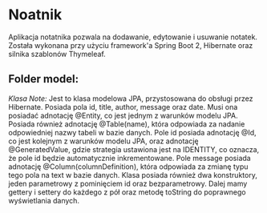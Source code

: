 # Noatnik

Aplikacja notatnika pozwala na dodawanie, edytowanie i usuwanie notatek. Została wykonana przy użyciu framework'a Spring Boot 2, Hibernate oraz silnika szablonów Thymeleaf.

## Folder model:
*Klasa Note:*
Jest to klasa modelowa JPA, przystosowana do obsługi przez Hibernate. Posiada pola id, title, author, message oraz date. Musi ona posiadać adnotację @Entity, co jest jednym z warunków modelu JPA. Posiada również adnotację @Table(name), która odpowiada za nadanie odpowiedniej nazwy tabeli w bazie danych. Pole id posiada adnotację @Id, co jest kolejnym z warunków modelu JPA, oraz adnotację @GeneratedValue, gdzie strategia ustawiona jest na IDENTITY, co oznacza, że pole id będzie automatycznie inkrementowane. Pole message posiada adnotację @Column(columnDefinition), która odpowiada za zmianę typu tego pola na text w bazie danych.
Klasa posiada również dwa konstruktory, jeden parametrowy z pominięciem id oraz bezparametrowy. Dalej mamy gettery i settery do każdego z pół oraz metodę toString do poprawnego wyświetlania danych.
